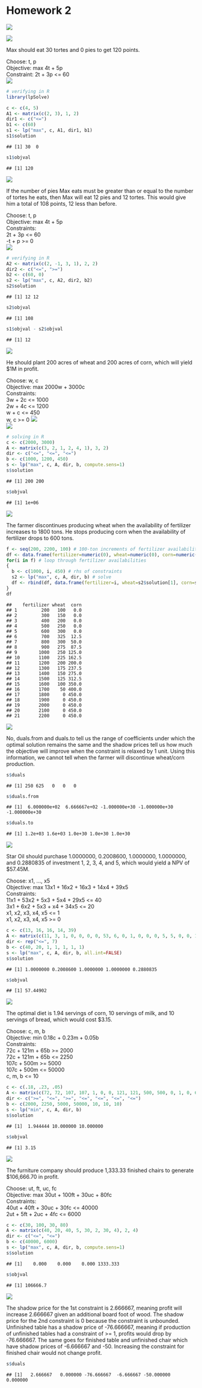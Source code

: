 # Homework 2
![](hw2_header.PNG)
  
![](hw2_q1.1.PNG)
  
Max should eat 30 tortes and 0 pies to get 120 points.
  
Choose: t, p  
Objective: max 4t + 5p  
Constraint: 2t + 3p <= 60  
![](hw2_a1.1.png)

```r
# verifying in R
library(lpSolve)

c <- c(4, 5)
A1 <- matrix(c(2, 3), 1, 2)
dir1 <- c("<=")
b1 <- c(60)
s1 <- lp("max", c, A1, dir1, b1)
s1$solution
```

```
## [1] 30  0
```

```r
s1$objval
```

```
## [1] 120
```
  
![](hw2_q1.2.PNG)
  
If the number of pies Max eats must be greater than or equal to the number of tortes he eats, then Max will eat 12 pies and 12 tortes. This would give him a total of 108 points, 12 less than before.
  
Choose: t, p  
Objective: max 4t + 5p  
Constraints:  
2t + 3p <= 60  
-t + p >= 0  
![](hw2_a1.2.png)  

```r
# verifying in R
A2 <- matrix(c(2, -1, 3, 1), 2, 2)
dir2 <- c("<=", ">=")
b2 <- c(60, 0)
s2 <- lp("max", c, A2, dir2, b2)
s2$solution
```

```
## [1] 12 12
```

```r
s2$objval
```

```
## [1] 108
```

```r
s1$objval - s2$objval
```

```
## [1] 12
```
  
![](hw2_q2a.png)
  
He should plant 200 acres of wheat and 200 acres of corn, which will yield $1M in profit.  
  
Choose: w, c  
Objective: max 2000w + 3000c  
Constraints:  
3w + 2c <= 1000  
2w + 4c <= 1200  
w + c <= 450  
w, c >= 0
![](hw2_a2a.png)  
![](hw2_q2b.PNG)

```r
# solving in R
c <- c(2000, 3000)
A <- matrix(c(3, 2, 1, 2, 4, 1), 3, 2)
dir <- c("<=", "<=", "<=")
b <- c(1000, 1200, 450)
s <- lp("max", c, A, dir, b, compute.sens=1)
s$solution
```

```
## [1] 200 200
```

```r
s$objval
```

```
## [1] 1e+06
```
![](hw2_q2c.PNG)
  
The farmer discontinues producing wheat when the availability of fertilizer increases to 1800 tons. He stops producing corn when the availability of fertilizer drops to 600 tons.

```r
f <- seq(200, 2200, 100) # 100-ton increments of fertilizer availability
df <- data.frame(fertilizer=numeric(0), wheat=numeric(0), corn=numeric(0)) # dataframe to store results
for(i in f) # loop through fertilizer availabilities
{
  b <- c(1000, i, 450) # rhs of constraints
  s2 <- lp("max", c, A, dir, b) # solve
  df <- rbind(df, data.frame(fertilizer=i, wheat=s2$solution[1], corn=s2$solution[2]))
}
df
```

```
##    fertilizer wheat  corn
## 1         200   100   0.0
## 2         300   150   0.0
## 3         400   200   0.0
## 4         500   250   0.0
## 5         600   300   0.0
## 6         700   325  12.5
## 7         800   300  50.0
## 8         900   275  87.5
## 9        1000   250 125.0
## 10       1100   225 162.5
## 11       1200   200 200.0
## 12       1300   175 237.5
## 13       1400   150 275.0
## 14       1500   125 312.5
## 15       1600   100 350.0
## 16       1700    50 400.0
## 17       1800     0 450.0
## 18       1900     0 450.0
## 19       2000     0 450.0
## 20       2100     0 450.0
## 21       2200     0 450.0
```
![](hw2_q2d.PNG)
  
No, duals.from and duals.to tell us the range of coefficients under which the optimal solution remains the same and the shadow prices tell us how much the objective will improve when the constraint is relaxed by 1 unit. Using this information, we cannot tell when the farmer will discontinue wheat/corn production.

```r
s$duals
```

```
## [1] 250 625   0   0   0
```

```r
s$duals.from
```

```
## [1]  6.000000e+02  6.666667e+02 -1.000000e+30 -1.000000e+30 -1.000000e+30
```

```r
s$duals.to
```

```
## [1] 1.2e+03 1.6e+03 1.0e+30 1.0e+30 1.0e+30
```
  
![](hw2_q3.PNG)
  
Star Oil should purchase 1.0000000, 0.2008600, 1.0000000, 1.0000000, and 0.2880835 of investment 1, 2, 3, 4, and 5, which would yield a NPV of $57.45M.
  
Choose: x1, ..., x5  
Objective: max 13x1 + 16x2 + 16x3 + 14x4 + 39x5  
Constraints:  
11x1 + 53x2 + 5x3 + 5x4 + 29x5 <= 40  
3x1 + 6x2 + 5x3 + x4 + 34x5 <= 20  
x1, x2, x3, x4, x5 <= 1  
x1, x2, x3, x4, x5 >= 0

```r
c <- c(13, 16, 16, 14, 39)
A <- matrix(c(11, 3, 1, 0, 0, 0, 0, 53, 6, 0, 1, 0, 0, 0, 5, 5, 0, 0, 1, 0, 0, 5, 1, 0, 0, 0, 1, 0, 29, 34, 0, 0, 0, 0, 1), 7, 5)
dir <- rep("<=", 7)
b <- c(40, 20, 1, 1, 1, 1, 1)
s <- lp("max", c, A, dir, b, all.int=FALSE)
s$solution
```

```
## [1] 1.0000000 0.2008600 1.0000000 1.0000000 0.2880835
```

```r
s$objval
```

```
## [1] 57.44902
```
  
![](hw2_q4.PNG)
  
The optimal diet is 1.94 servings of corn, 10 servings of milk, and 10 servings of bread, which would cost $3.15.
  
Choose: c, m, b  
Objective: min 0.18c + 0.23m + 0.05b  
Constraints:  
72c + 121m + 65b >= 2000  
72c + 121m + 65b <= 2250  
107c + 500m >= 5000  
107c + 500m <= 50000  
c, m, b <= 10

```r
c <- c(.18, .23, .05)
A <- matrix(c(72, 72, 107, 107, 1, 0, 0, 121, 121, 500, 500, 0, 1, 0, 65, 65, 0, 0, 0, 0, 1), 7, 3)
dir <- c(">=", "<=", ">=", "<=", "<=", "<=", "<=")
b <- c(2000, 2250, 5000, 50000, 10, 10, 10)
s <- lp("min", c, A, dir, b)
s$solution
```

```
## [1]  1.944444 10.000000 10.000000
```

```r
s$objval
```

```
## [1] 3.15
```

![](hw2_q5.1.PNG)
  
The furniture company should produce 1,333.33 finished chairs to generate $106,666.70 in profit.
  
Choose: ut, ft, uc, fc  
Objective: max 30ut + 100ft + 30uc + 80fc  
Constraints:  
40ut + 40ft + 30uc + 30fc <= 40000  
2ut + 5ft + 2uc + 4fc <= 6000

```r
c <- c(30, 100, 30, 80)
A <- matrix(c(40, 20, 40, 5, 30, 2, 30, 4), 2, 4)
dir <- c("<=", "<=")
b <- c(40000, 6000)
s <- lp("max", c, A, dir, b, compute.sens=1)
s$solution
```

```
## [1]    0.000    0.000    0.000 1333.333
```

```r
s$objval
```

```
## [1] 106666.7
```
![](hw2_q5.2.PNG)
  
The shadow price for the 1st constraint is 2.666667, meaning profit will increase 2.666667 given an additional board foot of wood. The shadow price for the 2nd constraint is 0 because the constraint is unbounded. Unfinished table has a shadow price of -76.666667, meaning if production of unfinished tables had a constraint of >= 1, profits would drop by -76.666667. The same goes for finished table and unfinished chair which have shadow prices of -6.666667 and -50. Increasing the constraint for finished chair would not change profit.

```r
s$duals
```

```
## [1]   2.666667   0.000000 -76.666667  -6.666667 -50.000000   0.000000
```
